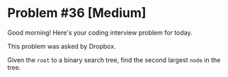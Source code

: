 # Problem #36 [Medium]  

Good morning! Here's your coding interview problem for today.  

This problem was asked by Dropbox.  

Given the `root` to a binary search tree, find the second largest `node` in the tree.  
